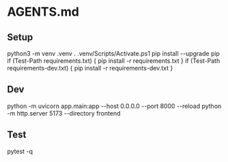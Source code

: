 # AGENTS.md
## Setup
python3 -m venv .venv
. .venv/Scripts/Activate.ps1
pip install --upgrade pip
if (Test-Path requirements.txt) { pip install -r requirements.txt }
if (Test-Path requirements-dev.txt) { pip install -r requirements-dev.txt }
## Dev
python -m uvicorn app.main:app --host 0.0.0.0 --port 8000 --reload
python -m http.server 5173 --directory frontend
## Test
pytest -q
